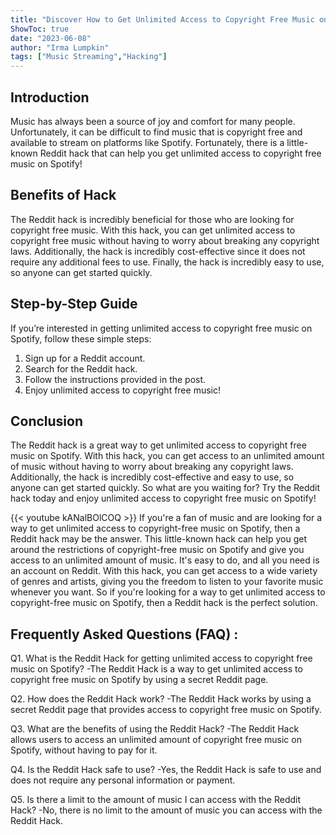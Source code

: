 ```yaml
---
title: "Discover How to Get Unlimited Access to Copyright Free Music on Spotify with This Little-Known Reddit Hack!"
ShowToc: true 
date: "2023-06-08"
author: "Irma Lumpkin" 
tags: ["Music Streaming","Hacking"]
---
```

## Introduction

Music has always been a source of joy and comfort for many people. Unfortunately, it can be difficult to find music that is copyright free and available to stream on platforms like Spotify. Fortunately, there is a little-known Reddit hack that can help you get unlimited access to copyright free music on Spotify!

## Benefits of Hack

The Reddit hack is incredibly beneficial for those who are looking for copyright free music. With this hack, you can get unlimited access to copyright free music without having to worry about breaking any copyright laws. Additionally, the hack is incredibly cost-effective since it does not require any additional fees to use. Finally, the hack is incredibly easy to use, so anyone can get started quickly.

## Step-by-Step Guide

If you’re interested in getting unlimited access to copyright free music on Spotify, follow these simple steps:

1. Sign up for a Reddit account.
2. Search for the Reddit hack.
3. Follow the instructions provided in the post.
4. Enjoy unlimited access to copyright free music!

## Conclusion

The Reddit hack is a great way to get unlimited access to copyright free music on Spotify. With this hack, you can get access to an unlimited amount of music without having to worry about breaking any copyright laws. Additionally, the hack is incredibly cost-effective and easy to use, so anyone can get started quickly. So what are you waiting for? Try the Reddit hack today and enjoy unlimited access to copyright free music on Spotify!

{{< youtube kANalBOlCOQ >}} 
If you're a fan of music and are looking for a way to get unlimited access to copyright-free music on Spotify, then a Reddit hack may be the answer. This little-known hack can help you get around the restrictions of copyright-free music on Spotify and give you access to an unlimited amount of music. It's easy to do, and all you need is an account on Reddit. With this hack, you can get access to a wide variety of genres and artists, giving you the freedom to listen to your favorite music whenever you want. So if you're looking for a way to get unlimited access to copyright-free music on Spotify, then a Reddit hack is the perfect solution.

## Frequently Asked Questions (FAQ) :
Q1. What is the Reddit Hack for getting unlimited access to copyright free music on Spotify?
-The Reddit Hack is a way to get unlimited access to copyright free music on Spotify by using a secret Reddit page. 

Q2. How does the Reddit Hack work?
-The Reddit Hack works by using a secret Reddit page that provides access to copyright free music on Spotify. 

Q3. What are the benefits of using the Reddit Hack?
-The Reddit Hack allows users to access an unlimited amount of copyright free music on Spotify, without having to pay for it. 

Q4. Is the Reddit Hack safe to use?
-Yes, the Reddit Hack is safe to use and does not require any personal information or payment. 

Q5. Is there a limit to the amount of music I can access with the Reddit Hack?
-No, there is no limit to the amount of music you can access with the Reddit Hack.


